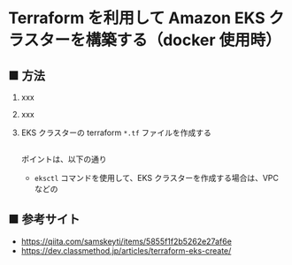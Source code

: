 # Terraform を利用して Amazon EKS クラスターを構築する（docker 使用時）

## ■ 方法

1. xxx

1. xxx


1. EKS クラスターの terraform `*.tf` ファイルを作成する
    ```
    ```

    ポイントは、以下の通り

    - `eksctl` コマンドを使用して、EKS クラスターを作成する場合は、VPC などの   


## ■ 参考サイト

- https://qiita.com/samskeyti/items/5855f1f2b5262e27af6e
- https://dev.classmethod.jp/articles/terraform-eks-create/
